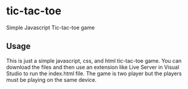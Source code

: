 # tic-tac-toe
Simple Javascript Tic-tac-toe game

## Usage
This is just a simple javascript, css, and html tic-tac-toe game. You can download the files and then use an extension like Live Server in Visual Studio to run the index.html file. The game is two player but the players must be playing on the same device.
